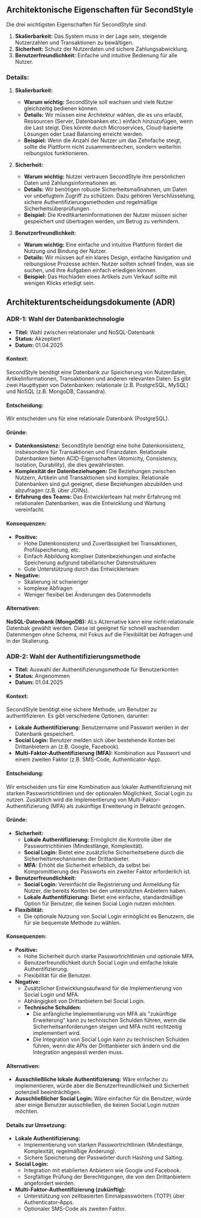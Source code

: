 ## Architektonische Eigenschaften für SecondStyle

Die drei wichtigsten Eigenschaften für SecondStyle sind:

1.  **Skalierbarkeit:** Das System muss in der Lage sein, steigende Nutzerzahlen und Transaktionen zu bewältigen.
2.  **Sicherheit:** Schutz der Nutzerdaten und sichere Zahlungsabwicklung.
3.  **Benutzerfreundlichkeit:** Einfache und intuitive Bedienung für alle Nutzer.

### Details:

1.  **Skalierbarkeit:**
    *   **Warum wichtig:** SecondStyle soll wachsen und viele Nutzer gleichzeitig bedienen können.
    *   **Details:** Wir müssen eine Architektur wählen, die es uns erlaubt, Ressourcen (Server, Datenbanken etc.) einfach hinzuzufügen, wenn die Last steigt. Dies könnte durch Microservices, Cloud-basierte Lösungen oder Load Balancing erreicht werden.
    *   **Beispiel:** Wenn die Anzahl der Nutzer um das Zehnfache steigt, sollte die Plattform nicht zusammenbrechen, sondern weiterhin reibungslos funktionieren.

2.  **Sicherheit:**
    *   **Warum wichtig:** Nutzer vertrauen SecondStyle ihre persönlichen Daten und Zahlungsinformationen an.
    *   **Details:** Wir benötigen robuste Sicherheitsmaßnahmen, um Daten vor unbefugtem Zugriff zu schützen. Dazu gehören Verschlüsselung, sichere Authentifizierungsmethoden und regelmäßige Sicherheitsüberprüfungen.
    *   **Beispiel:** Die Kreditkarteninformationen der Nutzer müssen sicher gespeichert und übertragen werden, um Betrug zu verhindern.

3.  **Benutzerfreundlichkeit:**
    *   **Warum wichtig:** Eine einfache und intuitive Plattform fördert die Nutzung und Bindung der Nutzer.
    *   **Details:** Wir müssen auf ein klares Design, einfache Navigation und reibungslose Prozesse achten. Nutzer sollten schnell finden, was sie suchen, und ihre Aufgaben einfach erledigen können.
    *   **Beispiel:** Das Hochladen eines Artikels zum Verkauf sollte mit wenigen Klicks erledigt sein.

## Architekturentscheidungsdokumente (ADR)

### ADR-1: Wahl der Datenbanktechnologie

*   **Titel:** Wahl zwischen relationaler und NoSQL-Datenbank  
*   **Status:** Akzeptiert  
*   **Datum:** 01.04.2025  

#### Kontext:

SecondStyle benötigt eine Datenbank zur Speicherung von Nutzerdaten, Artikelinformationen, Transaktionen und anderen relevanten Daten. Es gibt zwei Haupttypen von Datenbanken: relationale (z.B. PostgreSQL, MySQL) und NoSQL (z.B. MongoDB, Cassandra).

#### Entscheidung:

Wir entscheiden uns für eine relationale Datenbank (PostgreSQL).

#### Gründe:

*   **Datenkonsistenz:** SecondStyle benötigt eine hohe Datenkonsistenz, insbesondere für Transaktionen und Finanzdaten. Relationale Datenbanken bieten ACID-Eigenschaften (Atomicity, Consistency, Isolation, Durability), die dies gewährleisten.
*   **Komplexität der Datenbeziehungen:** Die Beziehungen zwischen Nutzern, Artikeln und Transaktionen sind komplex. Relationale Datenbanken sind gut geeignet, diese Beziehungen abzubilden und abzufragen (z.B. über JOINs).
*   **Erfahrung des Teams:** Das Entwicklerteam hat mehr Erfahrung mit relationalen Datenbanken, was die Entwicklung und Wartung vereinfacht.

#### Konsequenzen:

*   **Positive:**
    *   Hohe Datenkonsistenz und Zuverlässigkeit bei Transaktionen, Profilspeicherung, etc.
    *   Einfach Abbildung komplxer Datenbeziehungen und einfache Speicherung aufgrund tabellarischer Datenstrukturen
    *   Gute Unterstützung durch das Entwicklerteam
*   **Negative:**
    *   Skalierung ist schwieriger
    *   komplexe Abfragen
    *   Weniger flexibel bei Änderungen des Datenmodells

#### Alternativen:

**NoSQL-Datenbank (MongoDB):**
ALs ALternative kann eine nicht-relationale Datenbak gewählt werden. Diese ist geeignet für schnell wachsenden Datenmengen ohne Schema, mit Fokus auf die Flexibilität bei Abfragen und in der Skalierung.

### ADR-2: Wahl der Authentifizierungsmethode

*   **Titel:** Auswahl der Authentifizierungsmethode für Benutzerkonten  
*   **Status:** Angenommen  
*   **Datum:** 01.04.2025  

#### Kontext:

SecondStyle benötigt eine sichere Methode, um Benutzer zu authentifizieren. Es gibt verschiedene Optionen, darunter:

*   **Lokale Authentifizierung:** Benutzername und Passwort werden in der Datenbank gespeichert.
*   **Social Login:** Benutzer melden sich über bestehende Konten bei Drittanbietern an (z.B. Google, Facebook).
*   **Multi-Faktor-Authentifizierung (MFA):** Kombination aus Passwort und einem zweiten Faktor (z.B. SMS-Code, Authenticator-App).

#### Entscheidung:

Wir entscheiden uns für eine Kombination aus lokaler Authentifizierung mit starken Passwortrichtlinien und der optionalen Möglichkeit, Social Login zu nutzen. Zusätzlich wird die Implementierung von Multi-Faktor-Authentifizierung (MFA) als zukünftige Erweiterung in Betracht gezogen.

#### Gründe:

*   **Sicherheit:**
    *   **Lokale Authentifizierung:** Ermöglicht die Kontrolle über die Passwortrichtlinien (Mindestlänge, Komplexität).
    *   **Social Login:** Bietet eine zusätzliche Sicherheitsebene durch die Sicherheitsmechanismen der Drittanbieter.
    *   **MFA:** Erhöht die Sicherheit erheblich, da selbst bei Kompromittierung des Passworts ein zweiter Faktor erforderlich ist.
*   **Benutzerfreundlichkeit:**
    *   **Social Login:** Vereinfacht die Registrierung und Anmeldung für Nutzer, die bereits Konten bei den unterstützten Anbietern haben.
    *   **Lokale Authentifizierung:** Bietet eine einfache, standardmäßige Option für Benutzer, die keinen Social Login nutzen möchten.
*   **Flexibilität:**
    *   Die optionale Nutzung von Social Login ermöglicht es Benutzern, die für sie bequemste Methode zu wählen.

#### Konsequenzen:

*   **Positive:**
    *   Hohe Sicherheit durch starke Passwortrichtlinien und optionale MFA.
    *   Benutzerfreundlichkeit durch Social Login und einfache lokale Authentifizierung.
    *   Flexibilität für die Benutzer.
*   **Negative:**
    *   Zusätzlicher Entwicklungsaufwand für die Implementierung von Social Login und MFA.
    *   Abhängigkeit von Drittanbietern bei Social Login.
    *   **Technische Schulden:**
        *   Die anfängliche Implementierung von MFA als "zukünftige Erweiterung" kann zu technischen Schulden führen, wenn die Sicherheitsanforderungen steigen und MFA nicht rechtzeitig implementiert wird.
        *   Die Integration von Social Login kann zu technischen Schulden führen, wenn die APIs der Drittanbieter sich ändern und die Integration angepasst werden muss.

#### Alternativen:

*   **Ausschließliche lokale Authentifizierung:** Wäre einfacher zu implementieren, würde aber die Benutzerfreundlichkeit und Sicherheit potenziell beeinträchtigen.
*   **Ausschließlicher Social Login:** Wäre einfacher für die Benutzer, würde aber einige Benutzer ausschließen, die keinen Social Login nutzen möchten.

#### Details zur Umsetzung:

*   **Lokale Authentifizierung:**
    *   Implementierung von starken Passwortrichtlinien (Mindestlänge, Komplexität, regelmäßige Änderung).
    *   Sichere Speicherung der Passwörter durch Hashing und Salting.
*   **Social Login:**
    *   Integration mit etablierten Anbietern wie Google und Facebook.
    *   Sorgfältige Prüfung der Berechtigungen, die von den Drittanbietern angefordert werden.
*   **Multi-Faktor-Authentifizierung (zukünftig):**
    *   Unterstützung von zeitbasierten Einmalpasswörtern (TOTP) über Authenticator-Apps.
    *   Optionaler SMS-Code als zweiten Faktor.
